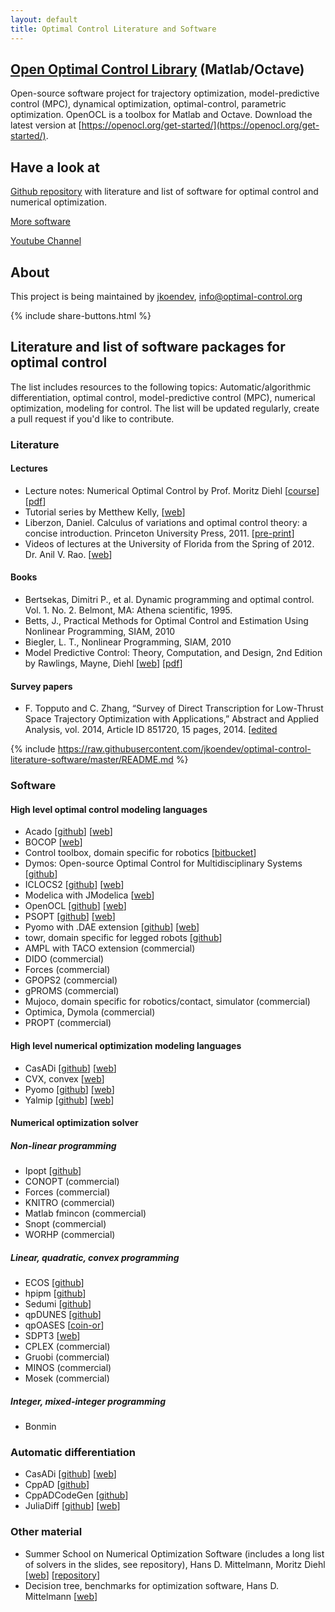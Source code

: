 ```yaml
---
layout: default
title: Optimal Control Literature and Software
---
```


## [Open Optimal Control Library](https://openocl.org) (Matlab/Octave)

Open-source software project for trajectory optimization, model-predictive control (MPC), dynamical optimization, optimal-control, parametric optimization. OpenOCL is a toolbox for Matlab and Octave. Download the latest version at [https://openocl.org/get-started/](https://openocl.org/get-started/).

## Have a look at

[Github repository](https://github.com/jkoendev/optimal-control-literature-software) with literature and list of software for optimal control and numerical optimization.

[More software](software.md)

[Youtube Channel](https://www.youtube.com/channel/UCgNdBN13iAQLzZxYm8PiyfA)


## About

This project is being maintained by [jkoendev](https://github.com/jkoendev), info@optimal-control.org

{% include share-buttons.html %}

## Literature and list of software packages for optimal control 

The list includes resources to the following topics: Automatic/algorithmic differentiation, optimal control, model-predictive control (MPC), numerical optimization, modeling for control.  The list will be updated regularly, create a pull request if you'd like to contribute.

### Literature

#### Lectures

* Lecture notes: Numerical Optimal Control by Prof. Moritz Diehl [[course](https://www.syscop.de/teaching/ss2017/numerical-optimal-control)] [[pdf](https://www.syscop.de/files/2017ss/NOC/script/book-NOCSE.pdf)]
* Tutorial series by Metthew Kelly, [[web](http://www.matthewpeterkelly.com/tutorials/index.html)]
* Liberzon, Daniel. Calculus of variations and optimal control theory: a concise introduction. Princeton University Press, 2011. [[pre-print](http://liberzon.csl.illinois.edu/teaching/cvoc.pdf)]
* Videos of lectures at the University of Florida from the Spring of 2012. Dr. Anil V. Rao. [[web](http://www.anilvrao.com/Optimal-Control-Videos.html)]

#### Books

* Bertsekas, Dimitri P., et al. Dynamic programming and optimal control. Vol. 1. No. 2. Belmont, MA: Athena scientific, 1995.
* Betts, J., Practical Methods for Optimal Control and Estimation Using Nonlinear Programming, SIAM, 2010
* Biegler, L. T., Nonlinear Programming, SIAM, 2010
* Model Predictive Control: Theory, Computation, and Design, 2nd Edition by Rawlings, Mayne, Diehl [[web](https://sites.engineering.ucsb.edu/~jbraw/mpc/)] [[pdf](https://sites.engineering.ucsb.edu/~jbraw/mpc/MPC-book-2nd-edition-2nd-printing.pdf)]

#### Survey papers

* F. Topputo and C. Zhang, “Survey of Direct Transcription for Low-Thrust Space Trajectory Optimization with Applications,” Abstract and Applied Analysis, vol. 2014, Article ID 851720, 15 pages, 2014. [[edited](https://www.hindawi.com/journals/aaa/2014/851720/)



{% include https://raw.githubusercontent.com/jkoendev/optimal-control-literature-software/master/README.md %}

### Software 

#### High level optimal control modeling languages

- Acado [[github](https://github.com/acado/acado)] [[web](http://acado.github.io/)]
- BOCOP [[web](https://www.bocop.org/)]
- Control toolbox, domain specific for robotics [[bitbucket](https://bitbucket.org/adrlab/ct/wiki/Home)]
- Dymos: Open-source Optimal Control for Multidisciplinary Systems [[github](https://github.com/OpenMDAO/dymos)]
- ICLOCS2 [[github](https://github.com/ImperialCollegeLondon/ICLOCS/)] [[web](http://www.ee.ic.ac.uk/ICLOCS/)] 
- Modelica with JModelica [[web](https://jmodelica.org/)] 
- OpenOCL [[github](https://github.com/OpenOCL/OpenOCL)] [[web](https://openocl.org/)] 
- PSOPT [[github](https://github.com/PSOPT/psopt)] [[web](http://www.psopt.org/)]
- Pyomo with .DAE extension [[github](https://github.com/Pyomo/pyomo)] [[web](http://www.pyomo.org/)] 
- towr, domain specific for legged robots [[github](https://github.com/ethz-adrl/towr)]
- AMPL with TACO extension (commercial)
- DIDO (commercial)
- Forces (commercial)
- GPOPS2 (commercial)
- gPROMS (commercial)
- Mujoco, domain specific for robotics/contact, simulator (commercial)
- Optimica, Dymola (commercial)
- PROPT (commercial)

#### High level numerical optimization modeling languages

- CasADi [[github](https://github.com/casadi/casadi)] [[web](https://web.casadi.org/)]
- CVX, convex [[web](http://cvxr.com/cvx/)]
- Pyomo [[github](https://github.com/Pyomo/pyomo)] [[web](http://www.pyomo.org/)] 
- Yalmip [[github](https://github.com/yalmip/YALMIP)] [[web](https://yalmip.github.io/)] 

#### Numerical optimization solver 

##### Non-linear programming

- Ipopt [[github](https://github.com/coin-or/Ipopt)]
- CONOPT (commercial)
- Forces (commercial)
- KNITRO (commercial)
- Matlab fmincon (commercial)
- Snopt (commercial)
- WORHP (commercial)


##### Linear, quadratic, convex programming

- ECOS [[github](https://github.com/embotech/ecos)]
- hpipm [[github](https://github.com/giaf/hpipm)]
- Sedumi [[github](https://github.com/sqlp/sedumi)]
- qpDUNES [[github](https://github.com/jfrasch/qpDUNES)]
- qpOASES [[coin-or](https://projects.coin-or.org/qpOASES)]
- SDPT3 [[web](http://www.math.nus.edu.sg/~mattohkc/sdpt3.html)]
- CPLEX (commercial)
- Gruobi (commercial)
- MINOS (commercial)
- Mosek (commercial)

##### Integer, mixed-integer programming

- Bonmin

### Automatic differentiation

- CasADi [[github](https://github.com/casadi/casadi)] [[web](https://web.casadi.org/)]
- CppAD [[github](https://github.com/coin-or/CppAD)]
- CppADCodeGen [[github](https://github.com/joaoleal/CppADCodeGen)]
- JuliaDiff [[github](https://github.com/JuliaDiff/)] [[web](http://www.juliadiff.org/)]

### Other material

- Summer School on Numerical Optimization Software (includes a long list of solvers in the slides, see repository), Hans D. Mittelmann, Moritz Diehl [[web](https://www.syscop.de/teaching/2016/summer-school-on-numerical-optimization-software)] [[repository](https://gitlab.syscop.de/teaching/NOS_public)]
- Decision tree, benchmarks for optimization software, Hans D. Mittelmann [[web](http://plato.asu.edu/)]


